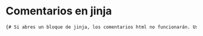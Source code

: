 
# Comentarios en jinja
```html
{# Si abres un bloque de jinja, los comentarios html no funcionarán. Usa esto para comentar #}
```